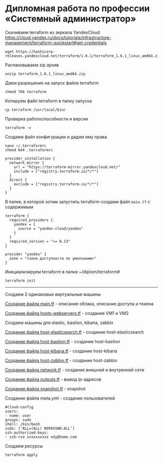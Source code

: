 # Дипломная работа по профессии «Системный администратор»

Скачиваем terraform из зеркала YandexCloud https://cloud.yandex.ru/docs/tutorials/infrastructure-management/terraform-quickstart#get-credentials

```
wget https://hashicorp-releases.yandexcloud.net/terraform/1.6.1/terraform_1.6.1_linux_amd64.zip
```

Распаковываем zip архив

```
unzip terraform_1.6.1_linux_amd64.zip
```

Даем разрешение на запуск файла terraform

```
chmod 766 terraform
```

Копируем файл terraform в папку запуска

```
cp terraform /usr/local/bin/
```

Проверка работоспособности и версии

```
terraform -v
```

Создаем файл конфигурации и дадим ему права

```
nano ~/.terraformrc
chmod 644 .terraformrc
```

```
provider_installation {
  network_mirror {
    url = "https://terraform-mirror.yandexcloud.net/"
    include = ["registry.terraform.io/*/*"]
  }
  direct {
    exclude = ["registry.terraform.io/*/*"]
  }
}
```

В папке, в которой хотим запустить terraform создаем файл `main.tf` с содержимым

```
terraform {
  required_providers {
    yandex = {
      source = "yandex-cloud/yandex"
    }
  }
  required_version = ">= 0.13"
}

provider "yandex" {
  zone = "<зона доступности по умолчанию>"
}
```

Инициализируем terraform в папке ~/diplom/terraform#

```
terraform init
```

---

Создаем 2 одинаковые виртуальные машины

[Создание файла main.tf](https://github.com/OhotinDY/sys-diplom/blob/main/terraform/main.tf) - описание облака, описание доступа и токена

[Создание файла hosts-webservers.tf](https://github.com/OhotinDY/sys-diplom/blob/main/terraform/hosts-webservers.tf) - создание VM1 и VM2

Создаем машины для elastic, bastion, kibana, zabbix

[Создание файла host-elasticsearch.tf](https://github.com/OhotinDY/sys-diplom/blob/main/terraform/host-elasticsearch.tf) - создание host-elasticsearch

[Создание файла host-bastion.tf](https://github.com/OhotinDY/sys-diplom/blob/main/terraform/host-bastion.tf) - создание host-bastion

[Создание файла host-kibana.tf](https://github.com/OhotinDY/sys-diplom/blob/main/terraform/host-kibana.tf) - создание host-kibana

[Создание файла host-zabbix.tf](https://github.com/OhotinDY/sys-diplom/blob/main/terraform/host-zabbix.tf) - создание host-zabbix

[Создание файла network.tf](https://github.com/OhotinDY/sys-diplom/blob/main/terraform/network.tf) - создание внешней и внутренней сети

[Создание файла outputs.tf](https://github.com/OhotinDY/sys-diplom/blob/main/terraform/outputs.tf) - вывод ip-адресов

[Создание файла snapshot.tf](https://github.com/OhotinDY/sys-diplom/blob/main/terraform/snapshot.tf) - snapshot

Создание файла meta.yml - создание пользователей

```
#cloud-config
users:
- name: user
groups: sudo
shell: /bin/bash
sudo: [‘ALL=(ALL) NOPASSWD:ALL’]
ssh-authorized-keys:
- ssh-rsa xxxxxxxxxx ody@home.com
```

Создаем ресурсы

```
terraform apply
```
